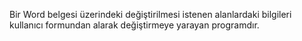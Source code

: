 Bir Word belgesi üzerindeki değiştirilmesi istenen alanlardaki bilgileri kullanıcı formundan alarak değiştirmeye yarayan programdır.
